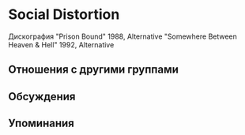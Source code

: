 # Social Distortion

Дискография
"Prison Bound" 1988, Alternative
"Somewhere Between Heaven & Hell" 1992, Alternative

## Отношения с другими группами


## Обсуждения


## Упоминания

